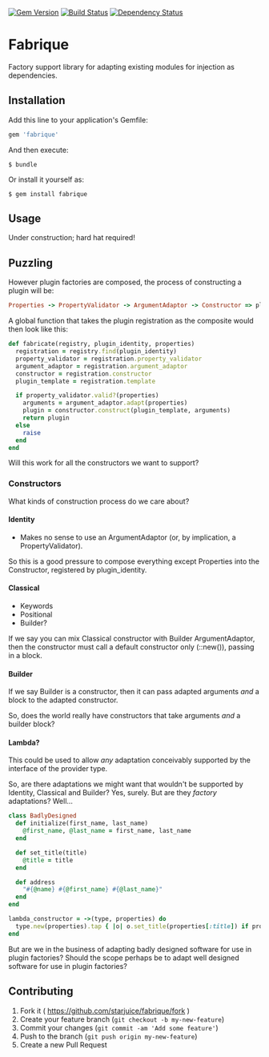 [![Gem Version](https://badge.fury.io/rb/fabrique.svg)](http://badge.fury.io/rb/fabrique) [![Build Status](https://travis-ci.org/starjuice/fabrique.svg?branch=master)](https://travis-ci.org/starjuice/fabrique) [![Dependency Status](https://gemnasium.com/starjuice/fabrique.svg)](https://gemnasium.com/starjuice/fabrique)

# Fabrique

Factory support library for adapting existing modules for injection as dependencies.

## Installation

Add this line to your application's Gemfile:

```ruby
gem 'fabrique'
```

And then execute:

    $ bundle

Or install it yourself as:

    $ gem install fabrique

## Usage

Under construction; hard hat required!

## Puzzling

However plugin factories are composed, the process of constructing a plugin
will be:

```ruby
Properties -> PropertyValidator -> ArgumentAdaptor -> Constructor => plugin`
```

A global function that takes the plugin registration as the composite would
then look like this:

```ruby
def fabricate(registry, plugin_identity, properties)
  registration = registry.find(plugin_identity)
  property_validator = registration.property_validator
  argument_adaptor = registration.argument_adaptor
  constructor = registration.constructor
  plugin_template = registration.template

  if property_validator.valid?(properties)
    arguments = argument_adaptor.adapt(properties)
    plugin = constructor.construct(plugin_template, arguments)
    return plugin
  else
    raise
  end
end
```

Will this work for all the constructors we want to support?

### Constructors

What kinds of construction process do we care about?

#### Identity

* Makes no sense to use an ArgumentAdaptor (or, by implication, a
  PropertyValidator).

So this is a good pressure to compose everything except Properties
into the Constructor, registered by plugin\_identity.

#### Classical

* Keywords
* Positional
* Builder?

If we say you can mix Classical constructor with Builder ArgumentAdaptor,
then the constructor must call a default constructor only (::new()), passing
in a block.

#### Builder

If we say Builder is a constructor, then it can pass adapted arguments *and*
a block to the adapted constructor.

So, does the world really have constructors that take arguments *and* a
builder block?

#### Lambda?

This could be used to allow *any* adaptation conceivably supported by the
interface of the provider type.

So, are there adaptations we might want that wouldn't be supported by
Identity, Classical and Builder? Yes, surely. But are they *factory*
adaptations? Well...

```ruby
class BadlyDesigned
  def initialize(first_name, last_name)
    @first_name, @last_name = first_name, last_name
  end

  def set_title(title)
    @title = title
  end

  def address
    "#{@name} #{@first_name} #{@last_name}"
  end
end

lambda_constructor = ->(type, properties) do
  type.new(properties).tap { |o| o.set_title(properties[:title]) if properties.include?(:title) }
end
```

But are we in the business of adapting badly designed software for use in
plugin factories? Should the scope perhaps be to adapt well designed software
for use in plugin factories?

## Contributing

1. Fork it ( https://github.com/starjuice/fabrique/fork )
2. Create your feature branch (`git checkout -b my-new-feature`)
3. Commit your changes (`git commit -am 'Add some feature'`)
4. Push to the branch (`git push origin my-new-feature`)
5. Create a new Pull Request
